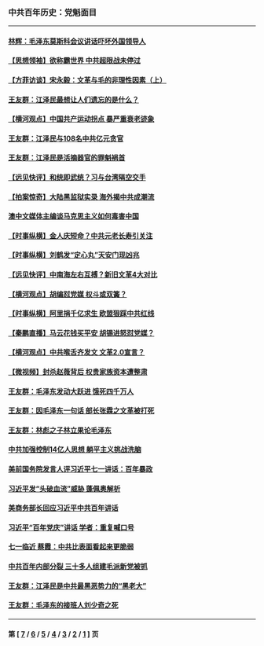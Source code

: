 ### 中共百年历史：党魁面目
---
#### [林辉：毛泽东莫斯科会议讲话吓坏外国领导人](../../pages/nf1176107/n13917931.md?03290430) 
#### [【思想领袖】欲称霸世界 中共超限战未停过](../../pages/nf1176107/n13745142.md?03290430) 
#### [【方菲访谈】宋永毅：文革与毛的非理性因素（上）](../../pages/nf1176107/n13469956.md?03290430) 
#### [王友群：江泽民最想让人们遗忘的是什么？](../../pages/nf1176107/n13408949.md?03290430) 
#### [【横河观点】中国共产运动拐点 暴严重衰老迹象](../../pages/nf1176107/n13388333.md?03290430) 
#### [王友群：江泽民与108名中共亿元贪官](../../pages/nf1176107/n13352358.md?03290430) 
#### [王友群：江泽民是活摘器官的罪魁祸首](../../pages/nf1176107/n13336903.md?03290430) 
#### [【远见快评】和统即武统？习与台湾隔空交手](../../pages/nf1176107/n13297739.md?03290430) 
#### [【拍案惊奇】大陆黑监狱实录 海外揭中共成潮流](../../pages/nf1176107/n13288853.md?03290430) 
#### [澳中文媒体主编谈马克思主义如何毒害中国](../../pages/nf1176107/n13257387.md?03290430) 
#### [【时事纵横】金人庆短命？中共元老长寿引关注](../../pages/nf1176107/n13217934.md?03290430) 
#### [【时事纵横】刘鹤发“定心丸”天安门现凶兆](../../pages/nf1176107/n13215416.md?03290430) 
#### [【远见快评】中南海左右互搏？新旧文革4大对比](../../pages/nf1176107/n13214745.md?03290430) 
#### [【横河观点】胡编怼党媒 权斗或双簧？](../../pages/nf1176107/n13210864.md?03290430) 
#### [【时事纵横】阿里捐千亿求生 欧盟狠踩中共红线](../../pages/nf1176107/n13206431.md?03290430) 
#### [【秦鹏直播】马云花钱买平安 胡锡进怒怼党媒？](../../pages/nf1176107/n13206392.md?03290430) 
#### [【横河观点】中共喉舌齐发文 文革2.0宣言？](../../pages/nf1176107/n13201248.md?03290430) 
#### [【微视频】封杀赵薇背后 权贵家族资本遭整肃](../../pages/nf1176107/n13197798.md?03290430) 
#### [王友群：毛泽东发动大跃进 饿死四千万人](../../pages/nf1176107/n13177158.md?03290430) 
#### [王友群：因毛泽东一句话 部长张霖之文革被打死](../../pages/nf1176107/n13161711.md?03290430) 
#### [王友群：林彪之子林立果论毛泽东](../../pages/nf1176107/n13128622.md?03290430) 
#### [中共加强控制14亿人思想 躺平主义挑战洗脑](../../pages/nf1176107/n13094299.md?03290430) 
#### [美前国务院发言人评习近平七一讲话：百年暴政](../../pages/nf1176107/n13066986.md?03290430) 
#### [习近平发“头破血流”威胁 蓬佩奥解析](../../pages/nf1176107/n13063604.md?03290430) 
#### [美商务部长回应习近平中共百年讲话](../../pages/nf1176107/n13062903.md?03290430) 
#### [习近平“百年党庆”讲话 学者：重复喊口号](../../pages/nf1176107/n13061411.md?03290430) 
#### [七一临近 蔡霞：中共比表面看起来更脆弱](../../pages/nf1176107/n13056418.md?03290430) 
#### [中共百年内部分裂 三十多人组建毛派新党被抓](../../pages/nf1176107/n13044023.md?03290430) 
#### [王友群：江泽民是中共最黑恶势力的“黑老大”](../../pages/nf1176107/n13022180.md?03290430) 
#### [王友群：毛泽东的接班人刘少奇之死](../../pages/nf1176107/n12991772.md?03290430) 

---
#### 第 [ [7](./7.md?03290430) / [6](./6.md?03290430) / [5](./5.md?03290430) / [4](./4.md?03290430) / [3](./3.md?03290430) / [2](./2.md?03290430) / [1](./1.md?03290430) ] 页
